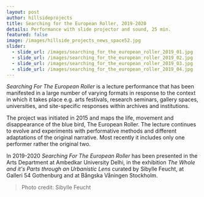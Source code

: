 ```yaml
---
layout: post
author: hillsideprojects
title: Searching for the European Roller, 2019-2020
details: Performance with slide projector and sound, 25 min.
featured: false
image: /images/hillside_projects_news_space52.jpg
slider:
  - slide_url: /images/searching_for_the_european_roller_2019_01.jpg
  - slide_url: /images/searching_for_the_european_roller_2019_02.jpg
  - slide_url: /images/searching_for_the_european_roller_2019_03.jpg
  - slide_url: /images/searching_for_the_european_roller_2019_04.jpg
---
```

*Searching For The European Roller* is a lecture performance that has been  manifested in a large number of varying formats in response to the context in which it takes place e.g. arts festivals, research seminars, gallery spaces, universities, and site-specific responses within archives and institutions.

The project was initiated in 2015 and maps the life, movement and disappearance of the blue bird, The European Roller. The lecture continues to evolve and experiments with performative methods and different adaptations of the original narrative. Most recently it includes only one performer rather the original two. 

In 2019-2020 *Searching For The European Roller* has been presented in the Arts Department at Ambedkar University Delhi, in the exhibition *The Whole and it's Parts through an Urbanistic Lens* curated by Sibylle Feucht, at Galleri 54 Gothenburg and at Bångska Våningen Stockholm. 



> Photo credit: Sibylle Feucht
